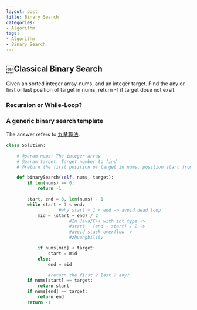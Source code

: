 ```yaml
---
layout: post
title: Binary Search
categories:
- Algorithm
tags:
- Algorithm
- Binary Search
---
```


## ￼Classical Binary Search
Given an sorted integer array-nums, and an integer target. Find the any or first or last position of target in nums, return -1 if target dose not exsit.

### Recursion or While-Loop?

### A generic binary search template

The answer refers to [九章算法](http://www.jiuzhang.com/solutions/binary-search/).

~~~python
class Solution:

    # @param nums: The integer array
    # @param target: Target number to find
    # @return the first position of target in nums, position start from 0

    def binarySearch(self, nums, target):
        if len(nums) == 0:
            return -1

        start, end = 0, len(nums) - 1
        while start + 1 < end:
					#why start + 1 < end -> avoid dead loop
            mid = (start + end) / 2
						#In Java/C++ with int type ->
						#start + (end - start) / 2 ->
						#avoid stack overflow ->
						#zhuangbility

            if nums[mid] < target:
                start = mid
            else:
                end = mid

				#return the first ? last ? any?
        if nums[start] == target:
            return start
        if nums[end] == target:
            return end
        return -1
~~~
